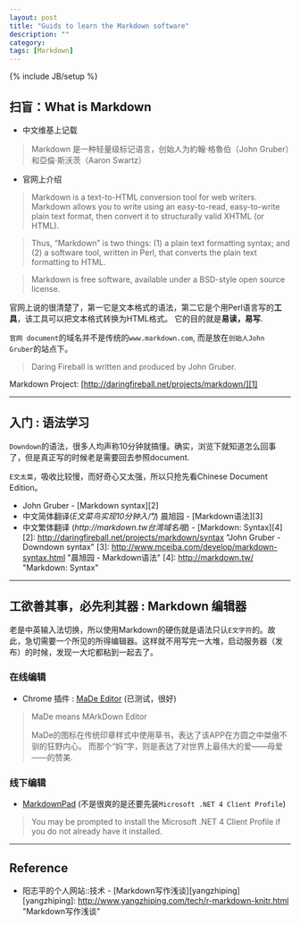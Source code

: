 ```yaml
---
layout: post
title: "Guids to learn the Markdown software"
description: ""
category: 
tags: [Markdown]
---
```

{% include JB/setup %}

## 扫盲：What is Markdown
- 中文维基上记载
> Markdown 是一种轻量级标记语言，创始人为約翰·格魯伯（John Gruber）和亞倫·斯沃茨（Aaron Swartz）
- 官网上介绍
> Markdown is a text-to-HTML conversion tool for web writers. Markdown allows you to write using an easy-to-read, easy-to-write plain text format, then convert it to structurally valid XHTML (or HTML).

> Thus, “Markdown” is two things: (1) a plain text formatting syntax; and (2) a software tool, written in Perl, that converts the plain text formatting to HTML.

> Markdown is free software, available under a BSD-style open source license. 

官网上说的很清楚了，第一它是文本格式的语法，第二它是个用Perl语言写的**工具**，该工具可以把文本格式转换为HTML格式。
它的目的就是**易读，易写**.

`官网 document`的域名并不是传统的`www.markdown.com`, 而是放在`创始人John Gruber`的站点下。
> Daring Fireball is written and produced by John Gruber.

Markdown Project: [http://daringfireball.net/projects/markdown/][1]

[1]: http://daringfireball.net/projects/markdown/

*******
## 入门 : 语法学习
  `Downdown`的语法，很多人均声称10分钟就搞懂。确实，浏览下就知道怎么回事了，但是真正写的时候老是需要回去参照document.
  
  `E文太菜`，吸收比较慢，而好奇心又太强，所以只抢先看Chinese Document Edition。
  
+ John  Gruber - [Markdown syntax][2]
+ 中文简体翻译(_E文菜鸟实现10分钟入门_) 晨旭园 - [Markdown语法][3]
+ 中文繁体翻译 (_http://markdown.tw台湾域名哦_) - [Markdown: Syntax][4]
[2]: http://daringfireball.net/projects/markdown/syntax "John  Gruber - Downdown syntax"
[3]: http://www.mceiba.com/develop/markdown-syntax.html "晨旭园 - Markdown语法"
[4]: http://markdown.tw/ "Markdown: Syntax"

*******
## 工欲善其事，必先利其器 : Markdown 编辑器

老是中英输入法切换，所以使用Markdown的硬伤就是语法只认`E文字符`的。故此，急切需要一个所见的所得编辑器。这样就不用写完一大堆，启动服务器（发布）的时候，发现一大坨都粘到一起去了。

### 在线编辑
- Chrome 插件 : [MaDe Editor][5] (已测试，很好)
> MaDe means MArkDown Editor
>
> MaDe的图标在传统印章样式中使用草书，表达了该APP在方圆之中桀傲不驯的狂野内心。
> 而那个“妈”字，则是表达了对世界上最伟大的爱——母爱——的赞美.

###  线下编辑
- [MarkdownPad][6] (不是很爽的是还要先装`Microsoft .NET 4 Client Profile`)
> You may be prompted to install the Microsoft .NET 4 Client Profile if you do not already have it installed.

[5]: https://chrome.google.com/webstore/detail/made/oknndfeeopgpibecfjljjfanledpbkog/details "MaDe Editor"
[6]: http://markdownpad.com "MarkdownPad"

*********
## Reference
* 阳志平的个人网站::技术 - [Markdown写作浅谈][yangzhiping]
[yangzhiping]: http://www.yangzhiping.com/tech/r-markdown-knitr.html "Markdown写作浅谈"